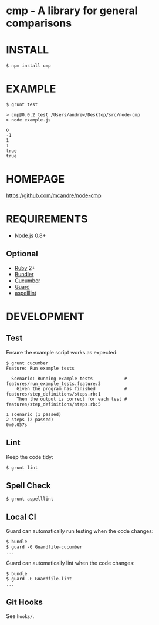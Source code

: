 # cmp - A library for general comparisons

# INSTALL

```
$ npm install cmp
```

# EXAMPLE

```
$ grunt test

> cmp@0.0.2 test /Users/andrew/Desktop/src/node-cmp
> node example.js

0
-1
1
1
true
true
```

# HOMEPAGE

https://github.com/mcandre/node-cmp

# REQUIREMENTS

* [Node.js](http://nodejs.org/) 0.8+

## Optional

* [Ruby](https://www.ruby-lang.org/) 2+
* [Bundler](http://bundler.io/)
* [Cucumber](http://cukes.info/)
* [Guard](http://guardgem.org/)
* [aspelllint](https://github.com/mcandre/aspelllint)

# DEVELOPMENT

## Test

Ensure the example script works as expected:

```
$ grunt cucumber
Feature: Run example tests

  Scenario: Running example tests            # features/run_example_tests.feature:3
    Given the program has finished           # features/step_definitions/steps.rb:1
    Then the output is correct for each test # features/step_definitions/steps.rb:5

1 scenario (1 passed)
2 steps (2 passed)
0m0.057s
```

## Lint

Keep the code tidy:

```
$ grunt lint
```

## Spell Check

```
$ grunt aspelllint
```

## Local CI

Guard can automatically run testing when the code changes:

```
$ bundle
$ guard -G Guardfile-cucumber
...
```

Guard can automatically lint when the code changes:

```
$ bundle
$ guard -G Guardfile-lint
...
```

## Git Hooks

See `hooks/`.
